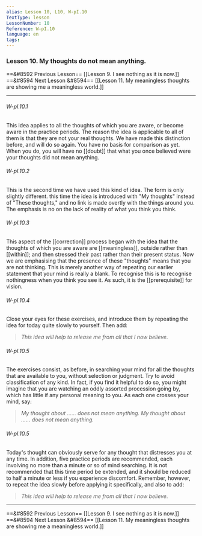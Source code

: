 ```yaml
---
alias: Lesson 10, L10, W-pI.10
TextType: lesson
LessonNumber: 10
Reference: W-pI.10
language: en
tags: 
---
```


### Lesson 10. My thoughts do not mean anything.


==&#8592 Previous Lesson== [[Lesson 9. I see nothing as it is now.]]
==&#8594 Next Lesson &#8594== [[Lesson 11. My meaningless thoughts are showing me a meaningless world.]]
***

###### W-pI.10.1
This idea applies to all the thoughts of which you are aware, or become aware in the practice periods. The reason the idea is applicable to all of them is that they are not your real thoughts. We have made this distinction before, and will do so again. You have no basis for comparison as yet. When you do, you will have no [[doubt]] that what you once believed were your thoughts did not mean anything.

###### W-pI.10.2
This is the second time we have used this kind of idea. The form is only slightly different. this time the idea is introduced with "My thoughts" instead of "These thoughts," and no link is made overtly with the things around you. The emphasis is no on the lack of reality of what you think you think.

###### W-pI.10.3
This aspect of the [[correction]] process began with the idea that the thoughts of which you are aware are [[meaningless]], outside rather than [[within]]; and then stressed their past rather than their present status. Now we are emphasising that the presence of these "thoughts" means that you are not thinking. This is merely another way of repeating our earlier statement that your mind is really a blank. To recognise this is to recognise nothingness when you think you see it. As such, it is the [[prerequisite]] for vision.

###### W-pI.10.4
Close your eyes for these exercises, and introduce them by repeating the idea for today quite slowly to yourself. Then add:

>_This idea will help to release me from all that I now believe._

###### W-pI.10.5
The exercises consist, as before, in searching your mind for all the thoughts that are available to you, without selection or judgment. Try to avoid classification of any kind. In fact, if you find it helpful to do so, you might imagine that you are watching an oddly assorted procession going by, which has little if any personal meaning to you. As each one crosses your mind, say:

>_My thought about ...... does not mean anything.
>My thought about ...... does not mean anything._

###### W-pI.10.5
Today's thought can obviously serve for any thought that distresses you at any time. In addition, five practice periods are recommended, each involving no more than a minute or so of mind searching. It is not recommended that this time period be extended, and it should be reduced to half a minute or less if you experience discomfort. Remember, however, to repeat the idea slowly before applying it specifically, and also to add:

>_This idea will help to release me from all that I now believe._

***

==&#8592 Previous Lesson== [[Lesson 9. I see nothing as it is now.]]
==&#8594 Next Lesson &#8594== [[Lesson 11. My meaningless thoughts are showing me a meaningless world.]]

